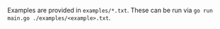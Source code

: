 Examples are provided in `examples/*.txt`. These can be run via `go run main.go ./examples/<example>.txt`.
